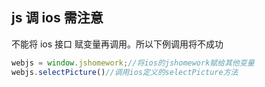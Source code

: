 

## js 调 ios 需注意
不能将 ios 接口 赋变量再调用。所以下例调用将不成功

```js
webjs = window.jshomework;//将ios的jshomework赋给其他变量
webjs.selectPicture()//调用ios定义的selectPicture方法
```
